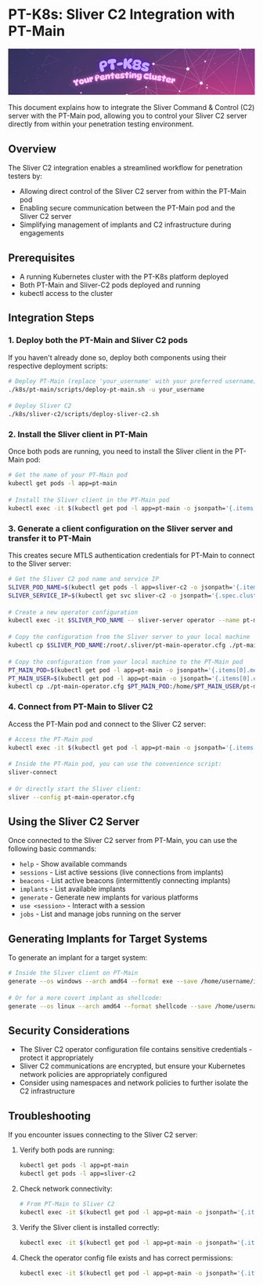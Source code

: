 # PT-K8s: Sliver C2 Integration with PT-Main

![PT-K8s Integration](../setup-docs/images/pt-k8s-overview.png)

This document explains how to integrate the Sliver Command & Control (C2) server with the PT-Main pod, allowing you to control your Sliver C2 server directly from within your penetration testing environment.

## Overview

The Sliver C2 integration enables a streamlined workflow for penetration testers by:

- Allowing direct control of the Sliver C2 server from within the PT-Main pod
- Enabling secure communication between the PT-Main pod and the Sliver C2 server
- Simplifying management of implants and C2 infrastructure during engagements

## Prerequisites

- A running Kubernetes cluster with the PT-K8s platform deployed
- Both PT-Main and Sliver-C2 pods deployed and running
- kubectl access to the cluster

## Integration Steps

### 1. Deploy both the PT-Main and Sliver C2 pods

If you haven't already done so, deploy both components using their respective deployment scripts:

```bash
# Deploy PT-Main (replace 'your_username' with your preferred username)
./k8s/pt-main/scripts/deploy-pt-main.sh -u your_username

# Deploy Sliver C2
./k8s/sliver-c2/scripts/deploy-sliver-c2.sh
```

### 2. Install the Sliver client in PT-Main

Once both pods are running, you need to install the Sliver client in the PT-Main pod:

```bash
# Get the name of your PT-Main pod
kubectl get pods -l app=pt-main

# Install the Sliver client in the PT-Main pod
kubectl exec -it $(kubectl get pod -l app=pt-main -o jsonpath='{.items[0].metadata.name}') -- bash -c 'curl -sSL https://sliver.sh/install | bash'
```

### 3. Generate a client configuration on the Sliver server and transfer it to PT-Main

This creates secure MTLS authentication credentials for PT-Main to connect to the Sliver server:

```bash
# Get the Sliver C2 pod name and service IP
SLIVER_POD_NAME=$(kubectl get pods -l app=sliver-c2 -o jsonpath='{.items[0].metadata.name}')
SLIVER_SERVICE_IP=$(kubectl get svc sliver-c2 -o jsonpath='{.spec.clusterIP}')

# Create a new operator configuration
kubectl exec -it $SLIVER_POD_NAME -- sliver-server operator --name pt-main-operator --lhost $SLIVER_SERVICE_IP

# Copy the configuration from the Sliver server to your local machine
kubectl cp $SLIVER_POD_NAME:/root/.sliver/pt-main-operator.cfg ./pt-main-operator.cfg

# Copy the configuration from your local machine to the PT-Main pod
PT_MAIN_POD=$(kubectl get pod -l app=pt-main -o jsonpath='{.items[0].metadata.name}')
PT_MAIN_USER=$(kubectl get pod -l app=pt-main -o jsonpath='{.items[0].env[?(@.name=="USERNAME")].value}')
kubectl cp ./pt-main-operator.cfg $PT_MAIN_POD:/home/$PT_MAIN_USER/pt-main-operator.cfg
```

### 4. Connect from PT-Main to Sliver C2

Access the PT-Main pod and connect to the Sliver C2 server:

```bash
# Access the PT-Main pod
kubectl exec -it $(kubectl get pod -l app=pt-main -o jsonpath='{.items[0].metadata.name}') -- bash

# Inside the PT-Main pod, you can use the convenience script:
sliver-connect

# Or directly start the Sliver client:
sliver --config pt-main-operator.cfg
```

## Using the Sliver C2 Server

Once connected to the Sliver C2 server from PT-Main, you can use the following basic commands:

- `help` - Show available commands
- `sessions` - List active sessions (live connections from implants)
- `beacons` - List active beacons (intermittently connecting implants)
- `implants` - List available implants
- `generate` - Generate new implants for various platforms
- `use <session>` - Interact with a session
- `jobs` - List and manage jobs running on the server

## Generating Implants for Target Systems

To generate an implant for a target system:

```bash
# Inside the Sliver client on PT-Main
generate --os windows --arch amd64 --format exe --save /home/username/implants/

# Or for a more covert implant as shellcode:
generate --os linux --arch amd64 --format shellcode --save /home/username/implants/
```

## Security Considerations

- The Sliver C2 operator configuration file contains sensitive credentials - protect it appropriately
- Sliver C2 communications are encrypted, but ensure your Kubernetes network policies are appropriately configured
- Consider using namespaces and network policies to further isolate the C2 infrastructure

## Troubleshooting

If you encounter issues connecting to the Sliver C2 server:

1. Verify both pods are running:
   ```bash
   kubectl get pods -l app=pt-main
   kubectl get pods -l app=sliver-c2
   ```

2. Check network connectivity:
   ```bash
   # From PT-Main to Sliver C2
   kubectl exec -it $(kubectl get pod -l app=pt-main -o jsonpath='{.items[0].metadata.name}') -- curl -v <sliver-service-ip>:80
   ```

3. Verify the Sliver client is installed correctly:
   ```bash
   kubectl exec -it $(kubectl get pod -l app=pt-main -o jsonpath='{.items[0].metadata.name}') -- which sliver
   ```

4. Check the operator config file exists and has correct permissions:
   ```bash
   kubectl exec -it $(kubectl get pod -l app=pt-main -o jsonpath='{.items[0].metadata.name}') -- ls -la ~/pt-main-operator.cfg
   ```